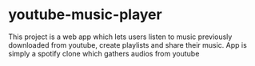 # youtube-music-player
 This project is a web app which lets users listen to music previously downloaded from youtube,  create playlists and share their music. App is simply a spotify clone which gathers audios from youtube
